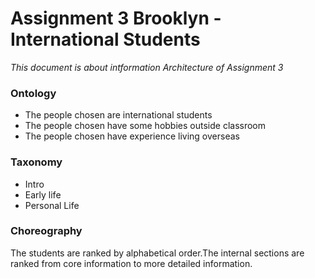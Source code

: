 # Assignment 3 Brooklyn - International Students
*This document is about intformation Architecture of Assignment 3*

### Ontology
- The people chosen are international students
- The people chosen have some hobbies outside classroom
- The people chosen have experience living overseas

### Taxonomy
- Intro
- Early life
- Personal Life

### Choreography
The students are ranked by alphabetical order.The internal sections are ranked from core information to more detailed information.
